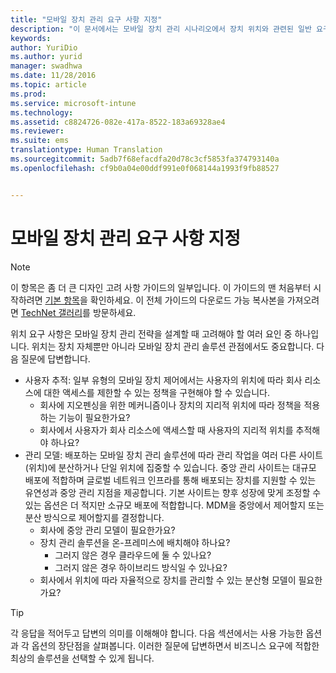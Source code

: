 ```yaml
---
title: "모바일 장치 관리 요구 사항 지정"
description: "이 문서에서는 모바일 장치 관리 시나리오에서 장치 위치와 관련된 일반 요구 사항을 제공합니다."
keywords: 
author: YuriDio
ms.author: yurid
manager: swadhwa
ms.date: 11/28/2016
ms.topic: article
ms.prod: 
ms.service: microsoft-intune
ms.technology: 
ms.assetid: c8824726-082e-417a-8522-183a69328ae4
ms.reviewer: 
ms.suite: ems
translationtype: Human Translation
ms.sourcegitcommit: 5adb7f68efacdfa20d78c3cf5853fa374793140a
ms.openlocfilehash: cf9b0a04e00ddf991e0f068144a1993f9fb88527


---
```


# <a name="specify-your-mobile-device-management-location-requirements"></a>모바일 장치 관리 요구 사항 지정

>[!NOTE]
>이 항목은 좀 더 큰 디자인 고려 사항 가이드의 일부입니다. 이 가이드의 맨 처음부터 시작하려면 [기본 항목](mdm-design-considerations-guide.md)을 확인하세요. 이 전체 가이드의 다운로드 가능 복사본을 가져오려면 [TechNet 갤러리](https://gallery.technet.microsoft.com/Mobile-Device-Management-7d401582)를 방문하세요.

위치 요구 사항은 모바일 장치 관리 전략을 설계할 때 고려해야 할 여러 요인 중 하나입니다. 위치는 장치 자체뿐만 아니라 모바일 장치 관리 솔루션 관점에서도 중요합니다. 다음 질문에 답변합니다.

- 사용자 추적: 일부 유형의 모바일 장치 제어에서는 사용자의 위치에 따라 회사 리소스에 대한 액세스를 제한할 수 있는 정책을 구현해야 할 수 있습니다.
    - 회사에 지오펜싱을 위한 메커니즘이나 장치의 지리적 위치에 따라 정책을 적용하는 기능이 필요한가요?
    - 회사에서 사용자가 회사 리소스에 액세스할 때 사용자의 지리적 위치를 추적해야 하나요?
- 관리 모델: 배포하는 모바일 장치 관리 솔루션에 따라 관리 작업을 여러 다른 사이트(위치)에 분산하거나 단일 위치에 집중할 수 있습니다. 중앙 관리 사이트는 대규모 배포에 적합하며 글로벌 네트워크 인프라를 통해 배포되는 장치를 지원할 수 있는 유연성과 중앙 관리 지점을 제공합니다. 기본 사이트는 향후 성장에 맞게 조정할 수 있는 옵션은 더 적지만 소규모 배포에 적합합니다. MDM을 중앙에서 제어할지 또는 분산 방식으로 제어할지를 결정합니다.
    - 회사에 중앙 관리 모델이 필요한가요?
    - 장치 관리 솔루션을 온-프레미스에 배치해야 하나요?
        - 그러지 않은 경우 클라우드에 둘 수 있나요?
        - 그러지 않은 경우 하이브리드 방식일 수 있나요?
    - 회사에서 위치에 따라 자율적으로 장치를 관리할 수 있는 분산형 모델이 필요한가요?

>[!TIP]
> 각 응답을 적어두고 답변의 의미를 이해해야 합니다. 다음 섹션에서는 사용 가능한 옵션과 각 옵션의 장단점을 살펴봅니다.  이러한 질문에 답변하면서 비즈니스 요구에 적합한 최상의 솔루션을 선택할 수 있게 됩니다.



<!--HONumber=Nov16_HO4-->


